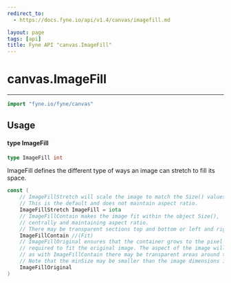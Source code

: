 ```yaml
---
redirect_to:
  - https://docs.fyne.io/api/v1.4/canvas/imagefill.md

layout: page
tags: [api]
title: Fyne API "canvas.ImageFill"
---
```



# canvas.ImageFill
---
```go
import "fyne.io/fyne/canvas"
```

## Usage

#### type ImageFill

```go
type ImageFill int
```

ImageFill defines the different type of ways an image can stretch to fill its space.

```go
const (
	// ImageFillStretch will scale the image to match the Size() values.
	// This is the default and does not maintain aspect ratio.
	ImageFillStretch ImageFill = iota
	// ImageFillContain makes the image fit within the object Size(),
	// centrally and maintaining aspect ratio.
	// There may be transparent sections top and bottom or left and right.
	ImageFillContain //(Fit)
	// ImageFillOriginal ensures that the container grows to the pixel dimensions
	// required to fit the original image. The aspect of the image will be maintained so,
	// as with ImageFillContain there may be transparent areas around the image.
	// Note that the minSize may be smaller than the image dimensions if scale > 1.
	ImageFillOriginal
)
```
